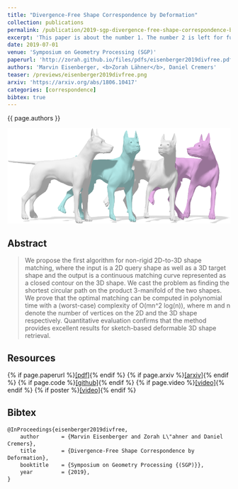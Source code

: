 ```yaml
---
title: "Divergence-Free Shape Correspondence by Deformation"
collection: publications
permalink: /publication/2019-sgp-divergence-free-shape-correspondence-by-deformation
excerpt: 'This paper is about the number 1. The number 2 is left for future work.'
date: 2019-07-01
venue: 'Symposium on Geometry Processing (SGP)'
paperurl: 'http://zorah.github.io/files/pdfs/eisenberger2019divfree.pdf'
authors: 'Marvin Eisenberger, <b>Zorah Lähner</b>, Daniel Cremers'
teaser: /previews/eisenberger2019divfree.png
arxiv: 'https://arxiv.org/abs/1806.10417'
categories: [correspondence]
bibtex: true
---
```


{{ page.authors }}

<img class="col two teaser" src="../images/previews/eisenberger2019divfree.png" alt="Teaser Image" title="teaser" />

## Abstract

> We propose the first algorithm for non-rigid 2D-to-3D shape matching, where the input is a 2D query shape as well as a 3D target shape and the output is a continuous matching curve represented as a closed contour on the 3D shape. We cast the problem as finding the shortest circular path on the product 3-manifold of the two shapes. We prove that the optimal matching can be computed in polynomial time with a (worst-case) complexity of O(mn^2 log(n)), where m and n denote the number of vertices on the 2D and the 3D shape respectively. Quantitative evaluation confirms that the method provides excellent results for sketch-based deformable 3D shape retrieval.

## Resources

{% if page.paperurl %}<a href=" {{ page.paperurl }} ">[pdf]</a>{% endif %} {% if page.arxiv %}<a href=" {{ page.arxiv }} ">[arxiv]</a>{% endif %} {% if page.code %}<a href=" {{ page.code }} ">[github]</a>{% endif %} {% if page.video %}<a href=" {{ page.video }} ">[video]</a>{% endif %} {% if poster %}<a href=" {{ page.poster }} ">[video]</a>{% endif %}

## Bibtex

    @InProceedings{eisenberger2019divfree,
        author       = {Marvin Eisenberger and Zorah L\"ahner and Daniel Cremers},
        title        = {Divergence-Free Shape Correspondence by Deformation},
        booktitle    = {Symposium on Geometry Processing {(SGP)}},
        year         = {2019},
    }
